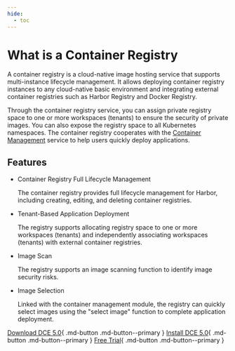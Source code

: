 ```yaml
---
hide:
  - toc
---
```


# What is a Container Registry

A container registry is a cloud-native image hosting service that supports multi-instance lifecycle management. It allows deploying container registry instances to any cloud-native basic environment and integrating external container registries such as Harbor Registry and Docker Registry.

Through the container registry service, you can assign private registry space to one or more workspaces (tenants) to ensure the security of private images. You can also expose the registry space to all Kubernetes namespaces. The container registry cooperates with the [Container Management](../kpanda/intro/what.md) service to help users quickly deploy applications.

## Features

- Container Registry Full Lifecycle Management

    The container registry provides full lifecycle management for Harbor, including creating, editing, and deleting container registries.

- Tenant-Based Application Deployment

    The registry supports allocating registry space to one or more workspaces (tenants) and independently associating workspaces (tenants) with external container registries.

- Image Scan

    The registry supports an image scanning function to identify image security risks.

- Image Selection

    Linked with the container management module, the registry can quickly select images using the "select image" function to complete application deployment.



[Download DCE 5.0](../download/dce5.md){ .md-button .md-button--primary }
[Install DCE 5.0](../install/intro.md){ .md-button .md-button--primary }
[Free Trial](../dce/license0.md){ .md-button .md-button--primary }